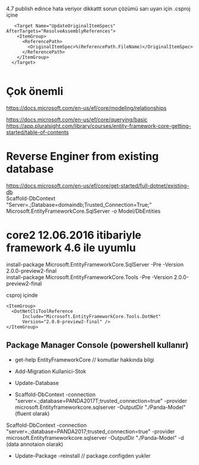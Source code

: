 4.7 publish edince hata veriyor dikkattt sorun çözümü
sarı uyarı için .csproj içine

````
   <Target Name="UpdateOriginalItemSpecs" AfterTargets="ResolveAssemblyReferences">
    <ItemGroup>
      <ReferencePath>
        <OriginalItemSpec>%(ReferencePath.FileName)</OriginalItemSpec>
      </ReferencePath>
    </ItemGroup>
  </Target>
  
````

# Çok önemli
https://docs.microsoft.com/en-us/ef/core/modeling/relationships

https://docs.microsoft.com/en-us/ef/core/querying/basic  
https://app.pluralsight.com/library/courses/entity-framework-core-getting-started/table-of-contents  

# Reverse Enginer from existing database
https://docs.microsoft.com/en-us/ef/core/get-started/full-dotnet/existing-db  
Scaffold-DbContext "Server=.;Database=domaindb;Trusted_Connection=True;" Microsoft.EntityFrameworkCore.SqlServer -o Model/DbEntities


# core2  12.06.2016 itibariyle framework 4.6 ile uyumlu
install-package Microsoft.EntityFrameworkCore.SqlServer -Pre -Version 2.0.0-preview2-final  
install-package Microsoft.EntityFrameworkCore.Tools -Pre -Version 2.0.0-preview2-final  

csproj içinde 
````
<ItemGroup>
  <DotNetCliToolReference
      Include="Microsoft.EntityFrameworkCore.Tools.DotNet"
      Version="2.0.0-preview2-final" />
</ItemGroup>
````

## Package Manager Console (powershell kullanır)
- get-help EntityFrameworkCore   // komutlar hakkında bilgi

- Add-Migration Kullanici-Stok
- Update-Database
- Scaffold-DbContext -connection "server=.;database=PANDA2017T;trusted_connection=true" -provider microsoft.Entityframeworkcore.sqlserver -OutputDir "./Panda-Model"  (fluent olarak)

Scaffold-DbContext -connection "server=.;database=PANDA2017;trusted_connection=true" -provider microsoft.Entityframeworkcore.sqlserver -OutputDir "./Panda-Model" -d (data annotaion olarak)


- Update-Package -reinstall  // package.configden yukler
